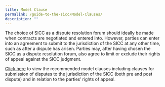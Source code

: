 ```yaml
---
title: Model Clause
permalink: /guide-to-the-sicc/Model-Clauses/
description: ""
---
```

The choice of SICC as a dispute resolution forum should ideally be made when contracts are negotiated and entered into. However, parties can enter into an agreement to submit to the jurisdiction of the SICC at any other time, such as after a dispute has arisen. Parties may, after having chosen the SICC as a dispute resolution forum, also agree to limit or exclude their rights of appeal against the SICC judgment.

[Click here](https://www.sicc.gov.sg/docs/default-source/legislation-rules-pd/20220126-sicc-model-clauses.pdf) to view the recommended model clauses including clauses for submission of disputes to the jurisdiction of the SICC (both pre and post dispute) and in relation to the parties’ rights of appeal.